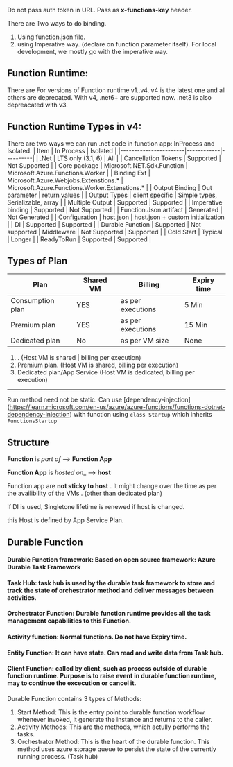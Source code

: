 Do not pass auth token in URL. Pass as **x-functions-key** header.

There are Two ways to do binding. 
1. Using function.json file.
1. using Imperative way. (declare on function parameter itself). For local development, we mostly go with the imperative way.

## Function Runtime:
There are For versions of Function runtime v1..v4. v4 is the latest one and all others are deprecated. 
With v4, .net6+ are supported now. .net3 is also depreacated with v3.

## Function Runtime Types in v4:
There are two ways we can run .net code in function app: InProcess and Isolated. 
| Item                  | In Process | Isolated |
|-----------------------|------------|----------|
| .Net                   | LTS only (3.1, 6) | All |
| Cancellation Tokens    | Supported | Not Supported |
| Core package           | Microsoft.NET.Sdk.Function | Microsoft.Azure.Functions.Worker |
| Binding Ext            | Microsoft.Azure.Webjobs.Extenstions.* | Microsoft.Azure.Functions.Worker.Extenstions.* |
| Output Binding         | Out parameter | return values |
| Output Types           | client specific | Simple types, Serializable, array | 
| Multiple Output        | Supported | Supported | 
| Imperative binding     | Supported | Not Supported |
| Function.Json artifact | Generated | Not Generated | 
| Configuration          | host.json | host.json + custom initialization | 
| DI                     | Supported | Supported |
| Durable Function       | Supported | Not supported 
| Middleware             | Not Supported | Supported | 
| Cold Start             | Typical   | Longer | 
| ReadyToRun             | Supported | Supported | 



## Types of Plan
| Plan | Shared VM | Billing | Expiry time |
|------|-----------|---------|-------------|
| Consumption plan | YES | as per executions | 5 Min |
| Premium plan | YES | as per executions | 15 Min |
| Dedicated plan | No | as per VM size | None |

1. . (Host VM is shared |  billing per execution)
1. Premium plan. (Host VM is shared, billing per execution)
1. Dedicated plan/App Service (Host VM is dedicated, billing per execution)
------------------------------------------------

Run method need not be static. 
Can use [dependency-injection] (https://learn.microsoft.com/en-us/azure/azure-functions/functions-dotnet-dependency-injection) with function using `class Startup` which inherits `FunctionsStartup`

## Structure
**Function** is _part of_ --> **Function App**

**Function App** is _hosted on__ --> **host**

Function app are **not sticky to host** . It might change over the time as per the availibility of the VMs . (other than dedicated plan)

if DI is used, Singletone lifetime is renewed if host is changed.


this Host is defined by App Service Plan.

## Durable Function 
#### Durable Function framework: Based on open source framework: Azure Durable Task Framework
#### Task Hub: task hub is used by the durable task framework to store and track the state of orchestrator method and deliver messages between activities.
#### Orchestrator Function: Durable function runtime provides all the task management capabilities to this Function.
#### Activity function: Normal functions. Do not have Expiry time. 
#### Entity Function: It can have state. Can read and write data from Task hub.
#### Client Function: called by client, such as process outside of durable function runtime. Purpose is to raise event in durable function runtime, may to continue the excecution or cancel it.

Durable Function contains 3 types of Methods:
1. Start Method: This is the entry point to durable function workflow. whenever invoked, it generate the instance and returns to the caller. 
1. Activity Methods: This are the methods, which actully performs the tasks. 
1. Orchestrator Method: This is the heart of the durable function.
This method uses azure storage queue to persist the state of the currently running process. (Task hub) 
